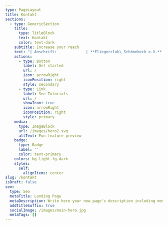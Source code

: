 ```yaml
---
type: PageLayout
title: Kontakt
sections:
  - type: GenericSection
    title:
      type: TitleBlock
      text: Kontakt
      color: text-dark
    subtitle: Increase your reach
    text: "| Anschrift:             | **Fliegerclub\_Schönebeck e.V.**                          |\n| ---------------------- | -------------------------------------------------------- |\n|                        | **Flugplatz Zackmünde**                                  |\n|                        | **39249\_Pömmelte**                                       |\n|                        |                                                          |\n|                        |                                                          |\n| Telefon:               | **+49 3928 400647**                                      |\n| -Nur am Wochenende-    |                                                          |\n| **+49\_170 1601004**    |                                                          |\n| -Auch unter der Woche- |                                                          |\n| Telefax:               | **+49 3928 400647**                                      |\n| E-Mail:                | <info@fliegerclub-sbk.de>                                |\n| Homepage:              | [www.fliegerclub-sbk.de](http://www.fliegerclub-sbk.de/) |\n\n"
    actions:
      - type: Button
        label: Get started
        url: /
        icon: arrowRight
        iconPosition: right
        style: secondary
      - type: Link
        label: See Tutorials
        url: /
        showIcon: true
        icon: arrowRight
        iconPosition: right
        style: primary
    media:
      type: ImageBlock
      url: /images/hero2.svg
      altText: Fun feature preview
    badge:
      type: Badge
      label: ''
      color: text-primary
    colors: bg-light-fg-dark
    styles:
      self:
        alignItems: center
slug: /kontakt
isDraft: false
seo:
  type: Seo
  metaTitle: Landing Page
  metaDescription: Write here your new page's description including most relevant keywords.
  addTitleSuffix: true
  socialImage: /images/main-hero.jpg
  metaTags: []
---
```

